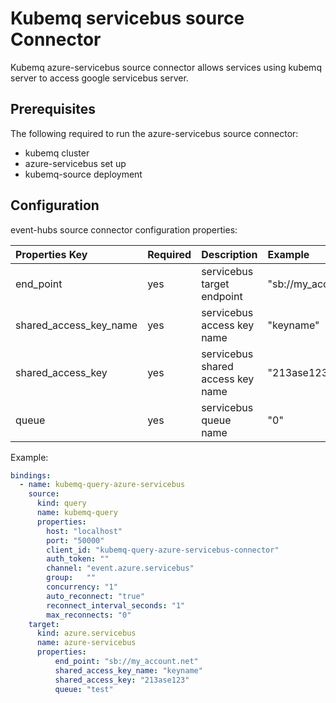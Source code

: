 # Kubemq servicebus source Connector

Kubemq azure-servicebus source connector allows services using kubemq server to access google servicebus server.

## Prerequisites
The following required to run the azure-servicebus source connector:

- kubemq cluster
- azure-servicebus set up
- kubemq-source deployment

## Configuration

event-hubs source connector configuration properties:

| Properties Key                  | Required | Description                                                            | Example                                                                |
|:--------------------------------|:---------|:-----------------------------------------------------------------------|:-----------------------------------------------------------------------|
| end_point                       | yes      | servicebus target endpoint                                             | "sb://my_account.net" |
| shared_access_key_name          | yes      | servicebus access key name                                             | "keyname" |
| shared_access_key               | yes      | servicebus shared access key name                                      | "213ase123" |
| queue                           | yes      | servicebus queue name                                                  | "0" |




Example:

```yaml
bindings:
  - name: kubemq-query-azure-servicebus
    source:
      kind: query
      name: kubemq-query
      properties:
        host: "localhost"
        port: "50000"
        client_id: "kubemq-query-azure-servicebus-connector"
        auth_token: ""
        channel: "event.azure.servicebus"
        group:   ""
        concurrency: "1"
        auto_reconnect: "true"
        reconnect_interval_seconds: "1"
        max_reconnects: "0"
    target:
      kind: azure.servicebus
      name: azure-servicebus
      properties:
          end_point: "sb://my_account.net"
          shared_access_key_name: "keyname"
          shared_access_key: "213ase123"
          queue: "test"  

```
